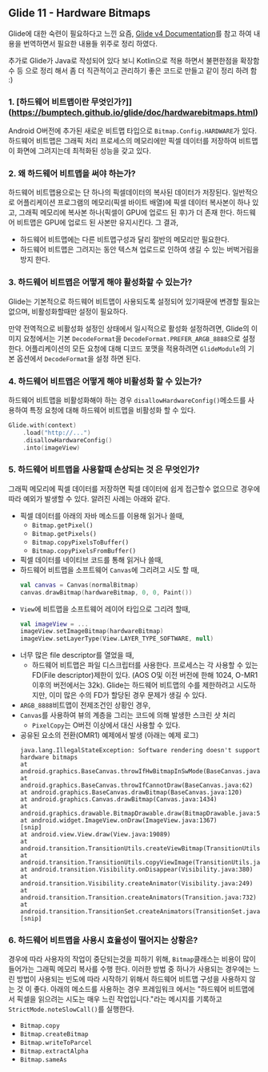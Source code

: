 ## Glide 11 - Hardware Bitmaps

Glide에 대한 숙련이 필요하다고 느낀 요즘, [Glide v4 Documentation](https://bumptech.github.io/glide/)를 참고 하여 내용을 번역하면서 필요한 내용들 위주로 정리 하였다.

추가로 Glide가 Java로 작성되어 있다 보니 Kotlin으로 적용 하면서 불편한점을 확장함수 등 으로 정리 해서 좀 더 직관적이고 관리하기 좋은 코드로 만들고 같이 정리 하려 함 :) 

### 1. [하드웨어 비트맵이란 무엇인가?]](https://bumptech.github.io/glide/doc/hardwarebitmaps.html)

Android O버전에 추가된 새로운 비트맵 타입으로 `Bitmap.Config.HARDWARE`가 있다. 하드웨어 비트맵은 그래픽 처리 프로세스의 메모리에만 픽셀 데이터를 저장하여 비트맵이 화면에 그려지는데 최적화된 성능을 갖고 있다. 

### 2. 왜 하드웨어 비트맵을 써야 하는가? 

하드웨어 비트맵용으로는 단 하나의 픽셀데이터의 복사된 데이터가 저장된다. 일반적으로 어플리케이션 프로그램의 메모리(픽셀 바이트 배열)에 픽셀 데이터 복사본이 하나 있고, 그래픽 메모리에 복사본 하나(픽셀이 GPU에 업로드 된 후)가 더 존재 한다. 하드웨어 비트맵은 GPU에 업로드 된 사본만 유지시킨다. 그 결과, 

- 하드웨어 비트맵에는 다른 비트맵구성과 달리 절반의 메모리만 필요한다. 
- 하드웨어 비트맵은 그려지는 동안 텍스쳐 업로드로 인하여 생길 수 있는 버벅거림을 방지 한다. 

### 3. 하드웨어 비트맵은 어떻게 해야 활성화할 수 있는가? 

Glide는 기본적으로 하드웨어 비트맵이 사용되도록 설정되어 있기때문에 변경할 필요는 없으며, 비활성화할때만 설정이 필요하다.

만약 전역적으로 비활성화 설정인 상태에서 일시적으로 활성화 설정하려면, Glide의 이미지 요청에서는 기본 `DecodeFormat`을 `DecodeFormat.PREFER_ARGB_8888`으로 설정 한다. 어플리케이션의 모든 요청에 대해 디코드 포맷을 적용하려면 `GlideModule`의 기본 옵션에서 `DecodeFormat`을 설정 하면 된다. 

### 4. 하드웨어 비트맵은 어떻게 해야 비활성화 할 수 있는가?

하드웨어 비트맵을 비활성화해야 하는 경우 `disallowHardwareConfig()`메소드를 사용하여 특정 요청에 대해 하드웨어 비트맵을 비활성화 할 수 있다. 

```kotlin
Glide.with(context)
    .load("http://...")
    .disallowHardwareConfig()
    .into(imageView)
```

### 5. 하드웨어 비트맵을 사용할때 손상되는 것 은 무엇인가? 

그래픽 메모리에 픽셀 데이터를 저장하면 픽셀 데이터에 쉽게 접근할수 없으므로 경우에 따라 예외가 발생할 수 있다. 알려진 사례는 아래와 같다. 

- 픽셀 데이터를 아래의 자바 메소드를 이용해 읽거나 쓸때,
  - `Bitmap.getPixel()`
  - `Bitmap.getPixels()`
  - `Bitmap.copyPixelsToBuffer()`
  - `Bitmap.copyPixelsFromBuffer()`
- 픽셀 데이터를 네이티브 코드를 통해 읽거나 쓸때,
- 하드웨어 비트맵을 소프트웨어 `Canvas`에 그리려고 시도 할 때, 
  ```kotlin
  val canvas = Canvas(normalBitmap)
  canvas.drawBitmap(hardwareBitmap, 0, 0, Paint())
  ```
- `View`에 비트맵을 소프트웨어 레이어 타입으로 그리려 할때, 
  ```kotlin
  val imageView = ...
  imageView.setImageBitmap(hardwareBitmap)
  imageView.setLayerType(View.LAYER_TYPE_SOFTWARE, null)
  ```
- 너무 많은 file descriptor를 열었을 때,
  - 하드웨어 비트맵은 파일 디스크립터를 사용한다. 프로세스는 각 사용할 수 있는 FD(File descriptor)제한이 있다. (AOS O및 이전 버전에 한해 1024, O-MR1 이후의 버전에서는 32k). Glide는 하드웨어 비트맵의 수를 제한하려고 시도하지만, 이미 많은 수의 FD가 할당된 경우 문제가 생길 수 있다. 
- `ARGB_8888`비트맵이 전제조건인 상황인 경우,
- `Canvas`를 사용하여 뷰의 계층을 그리는 코드에 의해 발생한 스크린 샷 처리
  - `PixelCopy`는 O버전 이상에서 대신 사용할 수 있다. 
- 공유된 요소의 전환(OMR1) 예제에서 발생 (아래는 예제 로그)
  ```
  java.lang.IllegalStateException: Software rendering doesn't support hardware bitmaps
  at android.graphics.BaseCanvas.throwIfHwBitmapInSwMode(BaseCanvas.java:532)
  at android.graphics.BaseCanvas.throwIfCannotDraw(BaseCanvas.java:62)
  at android.graphics.BaseCanvas.drawBitmap(BaseCanvas.java:120)
  at android.graphics.Canvas.drawBitmap(Canvas.java:1434)
  at android.graphics.drawable.BitmapDrawable.draw(BitmapDrawable.java:529)
  at android.widget.ImageView.onDraw(ImageView.java:1367)
  [snip]
  at android.view.View.draw(View.java:19089)
  at android.transition.TransitionUtils.createViewBitmap(TransitionUtils.java:168)
  at android.transition.TransitionUtils.copyViewImage(TransitionUtils.java:102)
  at android.transition.Visibility.onDisappear(Visibility.java:380)
  at android.transition.Visibility.createAnimator(Visibility.java:249)
  at android.transition.Transition.createAnimators(Transition.java:732)
  at android.transition.TransitionSet.createAnimators(TransitionSet.java:396)
  [snip]
  ```

### 6. 하드웨어 비트맵을 사용시 효율성이 떨어지는 상황은? 

경우에 따라 사용자의 작업이 중단되는것을 피하기 위해, `Bitmap`클래스는 비용이 많이 들어가는 그래픽 메모리 복사를 수행 한다. 이러한 방법 중 하나가 사용되는 경우에는 느린 방법이 사용되는 빈도에 따라 시작하기 위해서 하드웨어 비트맵 구성을 사용하지 않는 것 이 좋다. 아래의 메소드를 사용하는 경우 프레임워크 에서는 "하드웨어 비트맵에서 픽셀을 읽으려는 시도는 매우 느린 작업입니다."라는 메시지를 기록하고 `StrictMode.noteSlowCall()`를 실행한다. 

- `Bitmap.copy`
- `Bitmap.createBitmap`
- `Bitmap.writeToParcel`
- `Bitmap.extractAlpha`
- `Bitmap.sameAs`